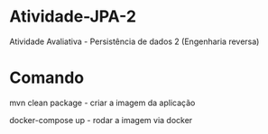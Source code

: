 # Atividade-JPA-2
Atividade Avaliativa - Persistência de dados 2 (Engenharia reversa)

# Comando 

mvn clean package - criar a imagem da aplicação

docker-compose up - rodar a imagem via docker


